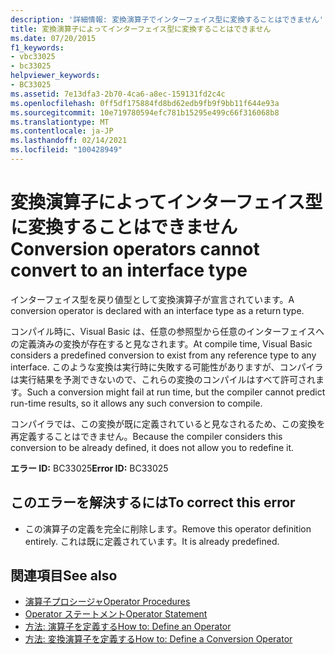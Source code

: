 ```yaml
---
description: '詳細情報: 変換演算子でインターフェイス型に変換することはできません'
title: 変換演算子によってインターフェイス型に変換することはできません
ms.date: 07/20/2015
f1_keywords:
- vbc33025
- bc33025
helpviewer_keywords:
- BC33025
ms.assetid: 7e13dfa3-2b70-4ca6-a8ec-159131fd2c4c
ms.openlocfilehash: 0ff5df175884fd8bd62edb9fb9f9bb11f644e93a
ms.sourcegitcommit: 10e719780594efc781b15295e499c66f316068b8
ms.translationtype: MT
ms.contentlocale: ja-JP
ms.lasthandoff: 02/14/2021
ms.locfileid: "100428949"
---
```

# <a name="conversion-operators-cannot-convert-to-an-interface-type"></a><span data-ttu-id="04548-103">変換演算子によってインターフェイス型に変換することはできません</span><span class="sxs-lookup"><span data-stu-id="04548-103">Conversion operators cannot convert to an interface type</span></span>

<span data-ttu-id="04548-104">インターフェイス型を戻り値型として変換演算子が宣言されています。</span><span class="sxs-lookup"><span data-stu-id="04548-104">A conversion operator is declared with an interface type as a return type.</span></span>  
  
 <span data-ttu-id="04548-105">コンパイル時に、Visual Basic は、任意の参照型から任意のインターフェイスへの定義済みの変換が存在すると見なされます。</span><span class="sxs-lookup"><span data-stu-id="04548-105">At compile time, Visual Basic considers a predefined conversion to exist from any reference type to any interface.</span></span> <span data-ttu-id="04548-106">このような変換は実行時に失敗する可能性がありますが、コンパイラは実行結果を予測できないので、これらの変換のコンパイルはすべて許可されます。</span><span class="sxs-lookup"><span data-stu-id="04548-106">Such a conversion might fail at run time, but the compiler cannot predict run-time results, so it allows any such conversion to compile.</span></span>  
  
 <span data-ttu-id="04548-107">コンパイラでは、この変換が既に定義されていると見なされるため、この変換を再定義することはできません。</span><span class="sxs-lookup"><span data-stu-id="04548-107">Because the compiler considers this conversion to be already defined, it does not allow you to redefine it.</span></span>  
  
 <span data-ttu-id="04548-108">**エラー ID:** BC33025</span><span class="sxs-lookup"><span data-stu-id="04548-108">**Error ID:** BC33025</span></span>  
  
## <a name="to-correct-this-error"></a><span data-ttu-id="04548-109">このエラーを解決するには</span><span class="sxs-lookup"><span data-stu-id="04548-109">To correct this error</span></span>  
  
- <span data-ttu-id="04548-110">この演算子の定義を完全に削除します。</span><span class="sxs-lookup"><span data-stu-id="04548-110">Remove this operator definition entirely.</span></span> <span data-ttu-id="04548-111">これは既に定義されています。</span><span class="sxs-lookup"><span data-stu-id="04548-111">It is already predefined.</span></span>  
  
## <a name="see-also"></a><span data-ttu-id="04548-112">関連項目</span><span class="sxs-lookup"><span data-stu-id="04548-112">See also</span></span>

- [<span data-ttu-id="04548-113">演算子プロシージャ</span><span class="sxs-lookup"><span data-stu-id="04548-113">Operator Procedures</span></span>](../programming-guide/language-features/procedures/operator-procedures.md)
- [<span data-ttu-id="04548-114">Operator ステートメント</span><span class="sxs-lookup"><span data-stu-id="04548-114">Operator Statement</span></span>](../language-reference/statements/operator-statement.md)
- [<span data-ttu-id="04548-115">方法: 演算子を定義する</span><span class="sxs-lookup"><span data-stu-id="04548-115">How to: Define an Operator</span></span>](../programming-guide/language-features/procedures/how-to-define-an-operator.md)
- [<span data-ttu-id="04548-116">方法: 変換演算子を定義する</span><span class="sxs-lookup"><span data-stu-id="04548-116">How to: Define a Conversion Operator</span></span>](../programming-guide/language-features/procedures/how-to-define-a-conversion-operator.md)
